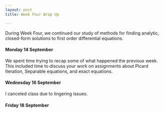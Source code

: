 ```yaml
---
layout: post
title: Week Four Wrap Up

---
```


During Week Four, we continued our study of methods for finding analytic,
closed-form solutions to first order differential equations.

#### Monday 14 September

We spent time trying to recap some of what happened the previous week. This included time to discuss your work on assignments about Picard Iteration, Separable equations, and exact equations.

#### Wednesday 16 September

I canceled class due to lingering issues.

#### Friday 18 September

